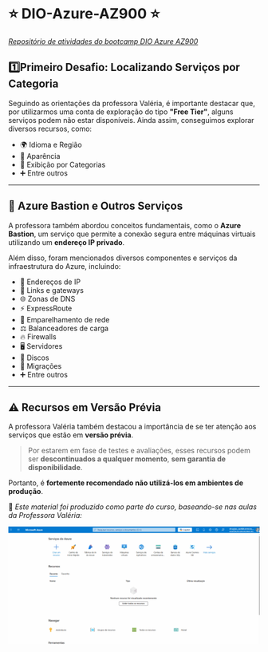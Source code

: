 # ⭐ DIO-Azure-AZ900 ⭐
*<u>Repositório de atividades do bootcamp DIO Azure AZ900</u>*



## 1️⃣Primeiro Desafio: Localizando Serviços por Categoria 

Seguindo as orientações da professora Valéria, é importante destacar que, por utilizarmos uma conta de exploração do tipo **"Free Tier"**, alguns serviços podem não estar disponíveis. Ainda assim, conseguimos explorar diversos recursos, como:

- 🌍 Idioma e Região  
- 🎨 Aparência  
- 📂 Exibição por Categorias  
- ➕ Entre outros

---

## 🔐 Azure Bastion e Outros Serviços

A professora também abordou conceitos fundamentais, como o **Azure Bastion**, um serviço que permite a conexão segura entre máquinas virtuais utilizando um **endereço IP privado**.

Além disso, foram mencionados diversos componentes e serviços da infraestrutura do Azure, incluindo:

- 📡 Endereços de IP  
- 🔗 Links e gateways  
- 🌐 Zonas de DNS  
- ⚡ ExpressRoute  
- 🔁 Emparelhamento de rede  
- ⚖️ Balanceadores de carga  
- 🔥 Firewalls  
- 🖥️ Servidores  
- 💾 Discos  
- 🚚 Migrações  
- ➕ Entre outros

---

## ⚠️ Recursos em Versão Prévia

A professora Valéria também destacou a importância de se ter atenção aos serviços que estão em **versão prévia**.

> Por estarem em fase de testes e avaliações, esses recursos podem ser **descontinuados a qualquer momento**, **sem garantia de disponibilidade**.

Portanto, é **fortemente recomendado não utilizá-los em ambientes de produção**.


📘 *Este material foi produzido como parte do curso, baseando-se nas aulas da Professora Valéria:*

![](/img/primeiro-desafio.gif)
